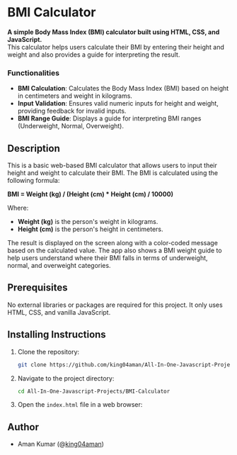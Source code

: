 # BMI Calculator

**A simple Body Mass Index (BMI) calculator built using HTML, CSS, and JavaScript.**  
This calculator helps users calculate their BMI by entering their height and weight and also provides a guide for interpreting the result.

### Functionalities
- **BMI Calculation**: Calculates the Body Mass Index (BMI) based on height in centimeters and weight in kilograms.
- **Input Validation**: Ensures valid numeric inputs for height and weight, providing feedback for invalid inputs.
- **BMI Range Guide**: Displays a guide for interpreting BMI ranges (Underweight, Normal, Overweight).

## Description
This is a basic web-based BMI calculator that allows users to input their height and weight to calculate their BMI. The BMI is calculated using the following formula:

**BMI = Weight (kg) / (Height (cm) * Height (cm) / 10000)**

Where:
- **Weight (kg)** is the person's weight in kilograms.
- **Height (cm)** is the person's height in centimeters.

The result is displayed on the screen along with a color-coded message based on the calculated value. The app also shows a BMI weight guide to help users understand where their BMI falls in terms of underweight, normal, and overweight categories.

## Prerequisites
No external libraries or packages are required for this project. It only uses HTML, CSS, and vanilla JavaScript.

## Installing Instructions
1. Clone the repository:
   ```bash
   git clone https://github.com/king04aman/All-In-One-Javascript-Projects.git
    ```
2. Navigate to the project directory:
    ```bash
    cd All-In-One-Javascript-Projects/BMI-Calculator
    ```
3. Open the `index.html` file in a web browser:

## Author
- Aman Kumar (@[king04aman](https://github.com/king04aman))
